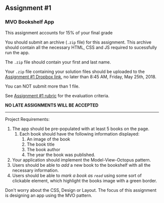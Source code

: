 ## Assignment #1

### MVO Bookshelf App 

This assignment accounts for 15% of your final grade

You should submit an archive (`.zip` file) for this assignment. This archive should contain all the necessary HTML, CSS and JS required to sucessfully run the app.

The `.zip` file should contain your first and last name.

Your `.zip` file containing your solution files should be uploaded to the [Assignment #1 Dropbox link](https://www.dropbox.com/request/mgIP7rNZ3EuJ62E2nZBN), no later than 8:45 AM, Friday, May 25th, 2018.

You can NOT submit more than 1 file. 

See [Assignment #1 rubric](https://github.com/jniziol/JS-Design-Patterns-Front-End-Frameworks/blob/master/SD%20Assignment%20%231%20-%20Rubric.pdf) for the evaluation criteria.

**NO LATE ASSIGNMENTS WILL BE ACCEPTED**

---

Project Requirements:

1) The app should be pre-populated with at least 5 books on the page.
    1) Each book should have the following information displayed:
        1) An image of the book
        2) The book title
        3) The book author
        4) The year the book was published.        
2) Your application should implement the Model-View-Octopus pattern.
3) Users should be able to *add* a new book to the bookshelf with all the necessary information.
4) Users should be able to *mark a book as `read`* using some sort of clickable element, which highlight the books image with a green border.

Don't worry about the CSS, Design or Layout. The focus of this assignment is designing an app using the MVO pattern.
